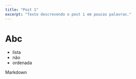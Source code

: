 ```yaml
---
title: "Post 1"
excerpt: "Texto descrevendo o post 1 em poucas palavras."
---
```


# Abc
- lista
- não
- ordenada

Markdown  